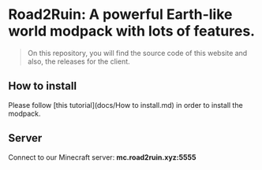 # Road2Ruin: A powerful Earth-like world modpack with lots of features.



> On this repository, you will find the source code of this website and also, the releases for the client.

## How to install

Please follow [this tutorial](docs/How to install.md) in order to install the modpack.

## Server

Connect to our Minecraft server: **mc.road2ruin.xyz:5555**